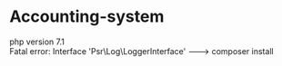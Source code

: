 # Accounting-system
php version 7.1 <br>
Fatal error: Interface 'Psr\Log\LoggerInterface' ---> composer install
